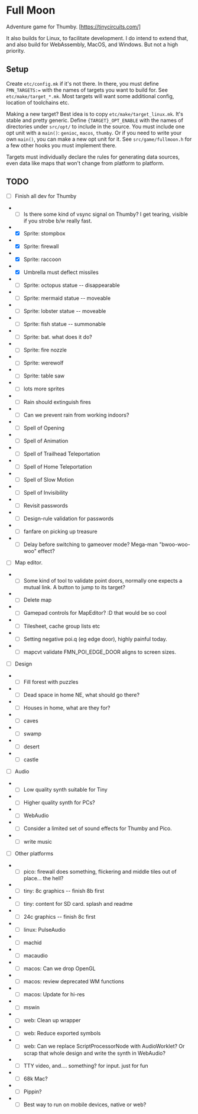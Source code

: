 # Full Moon

Adventure game for Thumby. [https://tinycircuits.com/]

It also builds for Linux, to facilitate development.
I do intend to extend that, and also build for WebAssembly, MacOS, and Windows.
But not a high priority.

## Setup

Create `etc/config.mk` if it's not there.
In there, you must define `FMN_TARGETS:=` with the names of targets you want to build for.
See `etc/make/target_*.mk`.
Most targets will want some additional config, location of toolchains etc.

Making a new target? Best idea is to copy `etc/make/target_linux.mk`.
It's stable and pretty generic.
Define `{TARGET}_OPT_ENABLE` with the names of directories under `src/opt/` to include in the source.
You must include one opt unit with a `main()`: `genioc`, `macos`, `thumby`.
Or if you need to write your own `main()`, you can make a new opt unit for it.
See `src/game/fullmoon.h` for a few other hooks you must implement there.

Targets must individually declare the rules for generating data sources, even data like maps that won't change from platform to platform.

## TODO

- [ ] Finish all dev for Thumby
- - [ ] Is there some kind of vsync signal on Thumby? I get tearing, visible if you strobe b/w really fast.
- - [x] Sprite: stompbox
- - [x] Sprite: firewall
- - [x] Sprite: raccoon
- - [x] Umbrella must deflect missiles
- - [ ] Sprite: octopus statue -- disappearable
- - [ ] Sprite: mermaid statue -- moveable
- - [ ] Sprite: lobster statue -- moveable
- - [ ] Sprite: fish statue -- summonable
- - [ ] Sprite: bat. what does it do?
- - [ ] Sprite: fire nozzle
- - [ ] Sprite: werewolf
- - [ ] Sprite: table saw
- - [ ] lots more sprites
- - [ ] Rain should extinguish fires
- - [ ] Can we prevent rain from working indoors?
- - [ ] Spell of Opening
- - [ ] Spell of Animation
- - [ ] Spell of Trailhead Teleportation
- - [ ] Spell of Home Teleportation
- - [ ] Spell of Slow Motion
- - [ ] Spell of Invisibility
- - [ ] Revisit passwords
- - [ ] Design-rule validation for passwords
- - [ ] fanfare on picking up treasure
- - [ ] Delay before switching to gameover mode? Mega-man "bwoo-woo-woo" effect?
- [ ] Map editor.
- - [ ] Some kind of tool to validate point doors, normally one expects a mutual link. A button to jump to its target?
- - [ ] Delete map
- - [ ] Gamepad controls for MapEditor? :D that would be so cool
- - [ ] Tilesheet, cache group lists etc
- - [ ] Setting negative poi.q (eg edge door), highly painful today.
- - [ ] mapcvt validate FMN_POI_EDGE_DOOR aligns to screen sizes.
- [ ] Design
- - [ ] Fill forest with puzzles
- - [ ] Dead space in home NE, what should go there?
- - [ ] Houses in home, what are they for?
- - [ ] caves
- - [ ] swamp
- - [ ] desert
- - [ ] castle
- [ ] Audio
- - [ ] Low quality synth suitable for Tiny
- - [ ] Higher quality synth for PCs?
- - [ ] WebAudio
- - [ ] Consider a limited set of sound effects for Thumby and Pico.
- - [ ] write music
- [ ] Other platforms
- - [ ] pico: firewall does something, flickering and middle tiles out of place... the hell?
- - [ ] tiny: 8c graphics -- finish 8b first
- - [ ] tiny: content for SD card. splash and readme
- - [ ] 24c graphics -- finish 8c first
- - [ ] linux: PulseAudio
- - [ ] machid
- - [ ] macaudio
- - [ ] macos: Can we drop OpenGL
- - [ ] macos: review deprecated WM functions
- - [ ] macos: Update for hi-res
- - [ ] mswin
- - [ ] web: Clean up wrapper
- - [ ] web: Reduce exported symbols
- - [ ] web: Can we replace ScriptProcessorNode with AudioWorklet? Or scrap that whole design and write the synth in WebAudio?
- - [ ] TTY video, and.... something? for input. just for fun
- - [ ] 68k Mac?
- - [ ] Pippin?
- - [ ] Best way to run on mobile devices, native or web?
